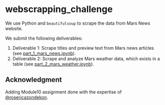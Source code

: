 # webscrapping_challenge
We use Python and `beautifulsoup` to scrape the data from Mars News website.

We submit the following deliverables:
1. Deliverable 1: Scrape titles and preview text from Mars news articles (see [part_1_mars_news.ipynb](part_1_mars_news.ipynb)).
2. Deliverable 2: Scrape and analyze Mars weather data, which exists in a table (see [part_2_mars_weather.ipynb](part_2_mars_weather.ipynb)).

## Acknowledgment
Adding Module10 assignment done with the expertise of [@rosericazondekon](https://github.com/rosericazondekon).